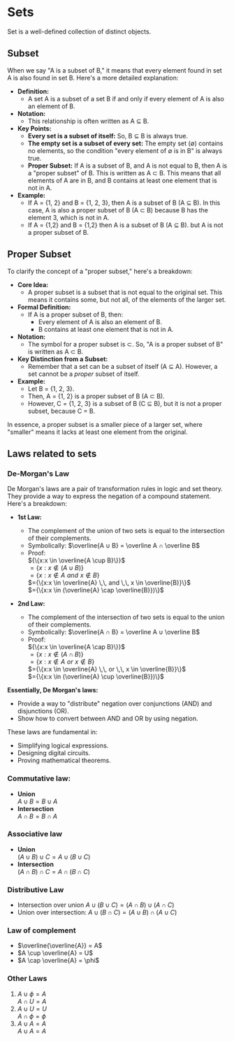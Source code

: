 # Sets
Set is a well-defined collection of distinct objects.
## Subset
When we say "A is a subset of B," it means that every element found in set A is also found in set B. Here's a more detailed explanation:

* **Definition:**
    * A set A is a subset of a set B if and only if every element of A is also an element of B.
* **Notation:**
    * This relationship is often written as A ⊆ B.
* **Key Points:**
    * **Every set is a subset of itself:** So, B ⊆ B is always true.
    * **The empty set is a subset of every set:** The empty set (∅) contains no elements, so the condition "every element of ∅ is in B" is always true.
    * **Proper Subset:** If A is a subset of B, and A is not equal to B, then A is a "proper subset" of B. This is written as A ⊂ B. This means that all elements of A are in B, and B contains at least one element that is not in A.
* **Example:**
    * If A = {1, 2} and B = {1, 2, 3}, then A is a subset of B (A ⊆ B). In this case, A is also a proper subset of B (A ⊂ B) because B has the element 3, which is not in A.
    * If A = {1,2} and B = {1,2} then A is a subset of B (A ⊆ B). but A is not a proper subset of B.
## Proper Subset
To clarify the concept of a "proper subset," here's a breakdown:

* **Core Idea:**
    * A proper subset is a subset that is not equal to the original set. This means it contains some, but not all, of the elements of the larger set.
* **Formal Definition:**
    * If A is a proper subset of B, then:
        * Every element of A is also an element of B.
        * B contains at least one element that is not in A.
* **Notation:**
    * The symbol for a proper subset is ⊂. So, "A is a proper subset of B" is written as A ⊂ B.
* **Key Distinction from a Subset:**
    * Remember that a set can be a subset of itself (A ⊆ A). However, a set cannot be a *proper* subset of itself.
* **Example:**
    * Let B = {1, 2, 3}.
    * Then, A = {1, 2} is a proper subset of B (A ⊂ B).
    * However, C = {1, 2, 3} is a subset of B (C ⊆ B), but it is not a proper subset, because C = B.

In essence, a proper subset is a smaller piece of a larger set, where "smaller" means it lacks at least one element from the original.
## Laws related to sets
### De-Morgan's Law
De Morgan's laws are a pair of transformation rules in logic and set theory. They provide a way to express the negation of a compound statement. Here's a breakdown:

* **1st Law:**
    * The complement of the union of two sets is equal to the intersection of their complements.
    * Symbolically: $\overline{A ∪ B} = \overline A ∩ \overline B$
    * Proof: <br>
    ${\{x:x \in \overline{A \cup B}\}}$ <br>
    $={\{x:x \notin (A \cup B)}\}$<br>
    $={\{x:x \notin A \,\, and \,\, x \notin B}\}$ <br>
    $={\{x:x \in \overline{A} \,\, and \,\, x \in \overline{B}}\}$<br>
    $={\{x:x \in (\overline{A}  \cap \overline{B}})\}$

* **2nd Law:**
    * The complement of the intersection of two sets is equal to the union of their complements.
    * Symbolically: $\overline{A ∩ B} = \overline A ∪ \overline B$
    * Proof: <br>
    ${\{x:x \in \overline{A \cap B}\}}$ <br>
    $={\{x:x \notin (A \cap B)}\}$<br>
    $={\{x:x \notin A \,\, or \,\, x \notin B}\}$ <br>
    $={\{x:x \in \overline{A} \,\, or \,\, x \in \overline{B}}\}$<br>
    $={\{x:x \in (\overline{A}  \cup \overline{B}})\}$

**Essentially, De Morgan's laws:**

* Provide a way to "distribute" negation over conjunctions (AND) and disjunctions (OR).
* Show how to convert between AND and OR by using negation.

These laws are fundamental in:

* Simplifying logical expressions.
* Designing digital circuits.
* Proving mathematical theorems.


### Commutative law:
- __Union__ <br>
$A \cup B = B \cup A$
- __Intersection__<br> 
$A \cap B = B \cap A$

### Associative law
- __Union__ <br>
$(A \cup B) \cup C = A \cup (B \cup C)$ 
- __Intersection__<br>
$(A \cap B) \cap C = A \cap (B \cap C)$ 

### Distributive Law
- Intersection over union
$A \cup (B \cup C) = (A \cap B) \cup (A \cap C)$
- Union over intersection:
$A \cup (B \cap C) = (A \cup B) \cap (A \cup C)$

### Law of complement
- $\overline{\overline{A}} = A$<br>
- $A \cup \overline{A} = U$<br>
- $A \cap \overline{A} = \phi$
### Other Laws
1) $A \cup \phi = A$<br>
$A \cap U = A$
2) $A \cup U = U$<br>
$A \cap \phi= \phi$
3) $A \cup A = A$<br>
$A \cup A = A$